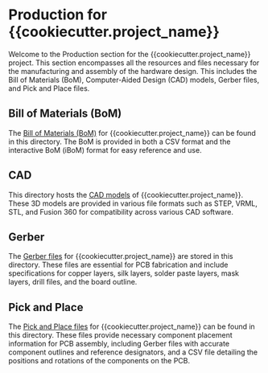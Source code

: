# Production for {{cookiecutter.project_name}}

Welcome to the Production section for the {{cookiecutter.project_name}} project. This section encompasses all the resources and files necessary for the manufacturing and assembly of the hardware design. This includes the Bill of Materials (BoM), Computer-Aided Design (CAD) models, Gerber files, and Pick and Place files.

## Bill of Materials (BoM)

The [Bill of Materials (BoM)](./bom/README.md) for {{cookiecutter.project_name}} can be found in this directory. The BoM is provided in both a CSV format and the interactive BoM (iBoM) format for easy reference and use.

## CAD

This directory hosts the [CAD models](./cad/README.md) of {{cookiecutter.project_name}}. These 3D models are provided in various file formats such as STEP, VRML, STL, and Fusion 360 for compatibility across various CAD software.

## Gerber

The [Gerber files](./gerber/README.md) for {{cookiecutter.project_name}} are stored in this directory. These files are essential for PCB fabrication and include specifications for copper layers, silk layers, solder paste layers, mask layers, drill files, and the board outline.

## Pick and Place

The [Pick and Place files](./pnp/README.md) for {{cookiecutter.project_name}} can be found in this directory. These files provide necessary component placement information for PCB assembly, including Gerber files with accurate component outlines and reference designators, and a CSV file detailing the positions and rotations of the components on the PCB.
